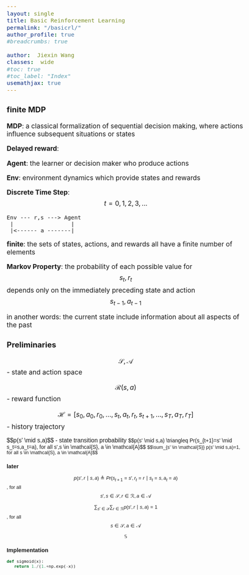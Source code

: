 ```yaml
---
layout: single
title: Basic Reinforcement Learning
permalink: "/basicrl/"
author_profile: true
#breadcrumbs: true

author:  Jiexin Wang
classes:  wide
#toc: true
#toc_label: "Index"
usemathjax: true
---
```


<style type="text/css">
  body{
  font-size: 13pt;
}
</style>

### finite MDP

**MDP**: a classical formalization of sequential decision making, where actions influence subsequent situations or states

**Delayed reward**:

**Agent**: the learner or decision maker who produce actions

**Env**: environment dynamics which provide states and rewards

**Discrete Time Step**: $$t=0,1,2,3,...$$

    Env --- r,s ---> Agent
     |                 |
     |<------ a -------|


**finite**: the sets of states, actions, and rewards all have a finite number of elements

**Markov Property**: the probability of each possible value for $$s_t,r_t$$ depends only on the immediately preceding state and action $$s_{t-1}, a_{t-1}$$

in another words: the current state include information about all aspects of the past


### Preliminaries


$$\mathcal{S}, \mathcal{A}$$ - state and action space

$$\mathcal{R}(s,a)$$ - reward function

$$\mathcal{H}=[s_0,a_0,r_0,...,s_t,a_t,r_t,s_{t+1},...,s_T,a_T,r_T]$$ - history trajectory

<span style="font-family:Arial; font-size:0.9em;">
$$p(s' \mid s,a)$$ - state transition probability

<span style="font-family:Arial; font-size:0.9em;">
$$p(s' \mid s,a) \triangleq Pr(s_{t+1}=s' \mid s_t=s,a_t=a), for all s',s \in \mathcal{S}, a \in \mathcal{A}$$

<span style="font-family:Arial; font-size:0.9em;">
$$\sum_{s' \in \mathcal{S}} p(s' \mid s,a)=1, for all s \in \mathcal{S}, a \in \mathcal{A}$$







### later

$$p(s',r \mid s,a) \triangleq Pr(s_{t+1}=s',r_t=r \mid s_t=s,a_t=a)$$, for all $$s',s \in \mathcal{S}, r \in \mathcal{R}, a \in \mathcal{A}$$

$$\sum_{s' \in \mathcal{S}} \sum_{r \in \mathcal{R}} p(s',r \mid s,a)=1$$, for all $$s \in \mathcal{S}, a \in \mathcal{A}$$

$$\mathbb{S}$$

### Implementation

```python
def sigmoid(x):
   return 1./(1.+np.exp(-x))

```
